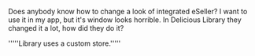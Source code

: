 

Does anybody know how to change a look of integrated eSeller? I want to use it in my app, but it's window looks horrible. In Delicious Library they changed it a lot, how did they do it?




'''''Library uses a custom store.'''''